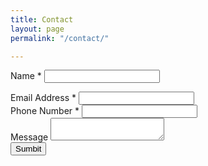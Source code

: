 ```yaml
---
title: Contact
layout: page
permalink: "/contact/"

---
```

<form method="post" id="order-form" action="/success" netlify>

<div class="form-group">

<label>Name *</label>
<input type="text" name="name" class="form-control">

</div>

<div class="form-group">
<label>Email Address *</label>
<input type="text" name="email" class="form-control">
</div>

<div class="form-group">
<label>Phone Number *</label>
<input type="text" name="phone" class="form-control">
</div>

<div class="form-group">
<label>Message</label>
<textarea name="message" class="form-control"></textarea>
</div>

<input type="submit" value="Sumbit" class="btn btn-primary">

</form>